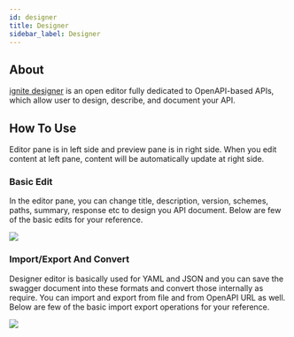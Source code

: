 ```yaml
---
id: designer
title: Designer
sidebar_label: Designer
---
```


## About

<a href="https://designer.cgignite.io/" target="_blank">ignite designer</a> is an open editor fully dedicated to OpenAPI-based APIs, which allow user to design, describe, and document your API.

## How To Use

Editor pane is in left side and preview pane is in right side. When you edit content at left pane, content will be automatically update at right side.

### Basic Edit

In the editor pane, you can change title, description, version, schemes, paths, summary, response etc to design you API document. Below are few of the basic edits for your reference.

![](../assets/designer/ignite-designer-edit.gif)

### Import/Export And Convert

Designer editor is basically used for YAML and JSON and you can save the swagger document into these formats and convert those internally as require. You can import and export from file and from OpenAPI URL as well. Below are few of the basic import export operations for your reference.

![](../assets/designer/ignite-designer-import.gif)
